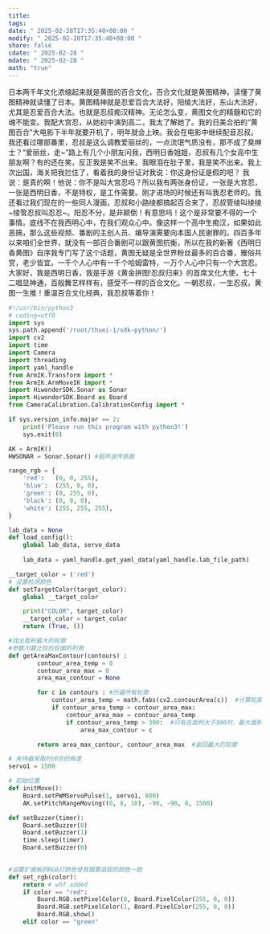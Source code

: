 ```yaml
---
title: 
tags: 
date: " 2025-02-28T17:35:40+08:00 "
modify: " 2025-02-28T17:35:40+08:00 "
share: false
cdate: " 2025-02-28 "
mdate: " 2025-02-28 "
math: "true"
---
```


日本两千年文化浓缩起来就是黄图的百合文化，百合文化就是黄图精神，读懂了黄图精神就读懂了日本。黄图精神就是忍爱百合大法好，阳绫大法好，东山大法好，尤其是忍爱百合大法。也就是忍叔痴汉精神。无论怎么变，黄图文化的精髓和它的魂不能变。我配大宫忍，从她初中演到高二，我太了解她了。我的日美合拍的“黄图百合”大电影下半年就要开机了，明年就会上映。我会在电影中继续配音忍叔。我还看过哪部番里，忍叔是这么调教爱丽丝的，一点流氓气质没有，那不成了臭绅士？“爱丽丝，走~”路上有几个小朋友问我，西明日香姐姐，忍叔有几个女高中生朋友啊？有的还在笑，反正我是笑不出来。我眼泪在肚子里，我是笑不出来。我上次出国，海关把我拦住了，看着我的身份证对我说：你这身份证是假的吧？ 我说：是真的啊！他说：你不是叫大宫忍吗？所以我有两张身份证，一张是大宫忍，一张是西明日香，不是特权，是工作需要。刚才进场的时候还有叫我忍老师的。我还看过我们现在的一些同人漫画，忍叔和小路绫都搞起百合来了，忍叔管绫叫绫绫~绫管忍叔叫忍忍~。阳忍不分，是非颠倒！有意思吗！这个是非常要不得的一个事情。底线不在我西明心中，在我们观众心中。像这样一个高中生痴汉，如果如此恶搞，那么这些视频、番剧的主创人员、编导演需要向本国人民谢罪的。四百多年以来咱们全世界，就没有一部百合番剧可以跟黄图抗衡，所以在我的新著《西明日香黄图》自序我专门写了这个话题，黄图无疑是全世界粉丝最多的百合番，雅俗共赏，老少皆宜。一千个人心中有一千个哈姆雷特，一万个人心中只有一个大宫忍。大家好，我是西明日香，我是手游《黄金拼图!忍叔归来》的首席文化大使，七十二唱显神通，百般舞艺样样有，感受不一样的百合文化。一朝忍叔，一生忍叔，黄图一生推！重温百合文化经典，我忍叔等着你！

```python
#!/usr/bin/python3
# coding=utf8
import sys
sys.path.append('/root/thuei-1/sdk-python/')
import cv2
import time
import Camera
import threading
import yaml_handle
from ArmIK.Transform import *
from ArmIK.ArmMoveIK import *
import HiwonderSDK.Sonar as Sonar
import HiwonderSDK.Board as Board
from CameraCalibration.CalibrationConfig import *

if sys.version_info.major == 2:
    print('Please run this program with python3!')
    sys.exit(0)

AK = ArmIK()
HWSONAR = Sonar.Sonar() #超声波传感器

range_rgb = {
    'red':   (0, 0, 255),
    'blue':  (255, 0, 0),
    'green': (0, 255, 0),
    'black': (0, 0, 0),
    'white': (255, 255, 255),
}

lab_data = None
def load_config():
    global lab_data, servo_data
    
    lab_data = yaml_handle.get_yaml_data(yaml_handle.lab_file_path)

__target_color = ('red')
# 设置检测颜色
def setTargetColor(target_color):
    global __target_color

    print("COLOR", target_color)
    __target_color = target_color
    return (True, ())

#找出面积最大的轮廓
#参数为要比较的轮廓的列表
def getAreaMaxContour(contours) :
        contour_area_temp = 0
        contour_area_max = 0
        area_max_contour = None

        for c in contours : #历遍所有轮廓
            contour_area_temp = math.fabs(cv2.contourArea(c))  #计算轮廓面积
            if contour_area_temp > contour_area_max:
                contour_area_max = contour_area_temp
                if contour_area_temp > 300:  #只有在面积大于300时，最大面积的轮廓才是有效的，以过滤干扰
                    area_max_contour = c

        return area_max_contour, contour_area_max  #返回最大的轮廓

# 夹持器夹取时闭合的角度
servo1 = 1500

# 初始位置
def initMove():
    Board.setPWMServoPulse(1, servo1, 800)
    AK.setPitchRangeMoving((0, 8, 10), -90, -90, 0, 1500)

def setBuzzer(timer):
    Board.setBuzzer(0)
    Board.setBuzzer(1)
    time.sleep(timer)
    Board.setBuzzer(0)
    

#设置扩展板的RGB灯颜色使其跟要追踪的颜色一致
def set_rgb(color):
    return # whf added
    if color == "red":
        Board.RGB.setPixelColor(0, Board.PixelColor(255, 0, 0))
        Board.RGB.setPixelColor(1, Board.PixelColor(255, 0, 0))
        Board.RGB.show()
    elif color == "green"

```
